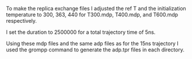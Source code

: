 To make the replica exchange files I adjusted the ref T and
the initialization temperature to 300, 363, 440 for 
T300.mdp, T400.mdp, and T600.mdp respectively.

I set the duration to 2500000 for a total trajectory time of
5ns.

Using these mdp files and the same adp files as for the 15ns
trajectory I used the grompp command to generate the adp.tpr
files in each directory.   
